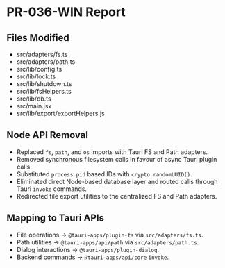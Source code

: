 # PR-036-WIN Report

## Files Modified
- src/adapters/fs.ts
- src/adapters/path.ts
- src/lib/config.ts
- src/lib/lock.ts
- src/lib/shutdown.ts
- src/lib/fsHelpers.ts
- src/lib/db.ts
- src/main.jsx
- src/lib/export/exportHelpers.js

## Node API Removal
- Replaced `fs`, `path`, and `os` imports with Tauri FS and Path adapters.
- Removed synchronous filesystem calls in favour of async Tauri plugin calls.
- Substituted `process.pid` based IDs with `crypto.randomUUID()`.
- Eliminated direct Node-based database layer and routed calls through Tauri `invoke` commands.
- Redirected file export utilities to the centralized FS and Path adapters.

## Mapping to Tauri APIs
- File operations -> `@tauri-apps/plugin-fs` via `src/adapters/fs.ts`.
- Path utilities -> `@tauri-apps/api/path` via `src/adapters/path.ts`.
- Dialog interactions -> `@tauri-apps/plugin-dialog`.
- Backend commands -> `@tauri-apps/api/core` `invoke`.
